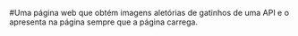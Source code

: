 
#Uma página web que obtém imagens aletórias de gatinhos de uma API e o apresenta na página sempre que a página carrega.
